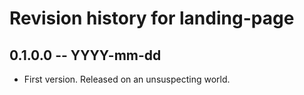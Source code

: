 # Revision history for landing-page

## 0.1.0.0 -- YYYY-mm-dd

* First version. Released on an unsuspecting world.
